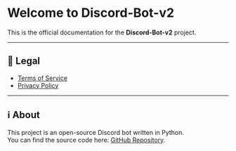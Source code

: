 # Welcome to Discord-Bot-v2

This is the official documentation for the **Discord-Bot-v2** project.

---

## 📑 Legal
- [Terms of Service](./terms.md)
- [Privacy Policy](./privacy.md)

---

## ℹ️ About
This project is an open-source Discord bot written in Python.  
You can find the source code here: [GitHub Repository](https://github.com/Dsa-jpg/Discord-Bot-v2).
